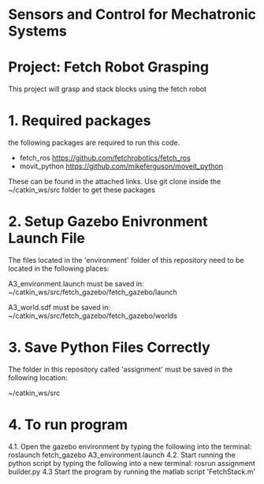 # Sensors and Control for Mechatronic Systems
# Project: Fetch Robot Grasping
This project will grasp and stack blocks using the fetch robot

# 1. Required packages
the following packages are required to run this code.
- fetch_ros https://github.com/fetchrobotics/fetch_ros
- movit_python https://github.com/mikeferguson/moveit_python

These can be found in the attached links. Use git clone <URL> inside the ~/catkin_ws/src folder to get these packages

# 2. Setup Gazebo Enivronment Launch File
The files located in the 'environment' folder of this repository need to be located in the following places:

A3_environment.launch
must be saved in: ~/catkin_ws/src/fetch_gazebo/fetch_gazebo/launch

A3_world.sdf
must be saved in: ~/catkin_ws/src/fetch_gazebo/fetch_gazebo/worlds

# 3. Save Python Files Correctly
The folder in this repository called 'assignment' must be saved in the following location:

~/catkin_ws/src

# 4. To run program
4.1. Open the gazebo environment by typing the following into the terminal:
     roslaunch fetch_gazebo A3_environment.launch
4.2. Start running the python script by typing the following into a new terminal:
     rosrun assignment builder.py
4.3  Start the program by running the matlab script 'FetchStack.m'
